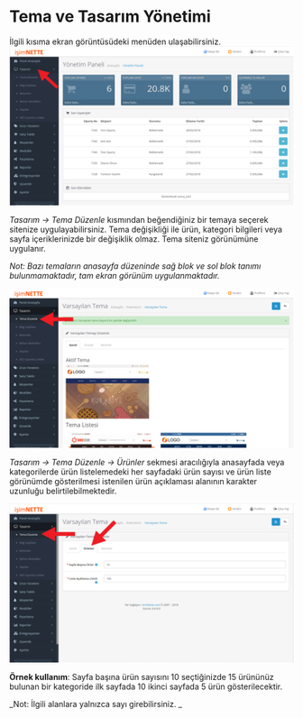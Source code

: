 # Tema ve Tasarım Yönetimi

İlgili kısıma ekran görüntüsüdeki menüden ulaşabilirsiniz. ![](/assets/tasarim-kismi.png)

_Tasarım -&gt; Tema Düzenle_ kısmından beğendiğiniz bir temaya seçerek sitenize uygulayabilirsiniz. Tema değişikliği ile ürün, kategori bilgileri veya sayfa içeriklerinizde bir değişiklik olmaz. Tema siteniz görünümüne uygulanır.

_Not: Bazı temaların anasayfa düzeninde sağ blok ve sol blok tanımı bulunmamaktadır, tam ekran görünüm uygulanmaktadır._

![](/assets/temadegistirme.png)

_Tasarım -&gt; Tema Düzenle -&gt; Ürünler_ sekmesi aracılığıyla anasayfada veya kategorilerde ürün listelemedeki her sayfadaki ürün sayısı ve ürün liste görünümde gösterilmesi istenilen ürün açıklaması alanının karakter uzunluğu belirtilebilmektedir.

![](/assets/tasarim-kismi-tema-urunler-ayari.png)

**Örnek kullanım**: Sayfa başına ürün sayısını 10 seçtiğinizde 15 ürününüz bulunan bir kategoride ilk sayfada 10 ikinci sayfada 5 ürün gösterilecektir.

_Not: İlgili alanlara yalnızca sayı girebilirsiniz. _

